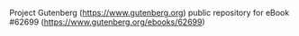 Project Gutenberg (https://www.gutenberg.org) public repository for
eBook #62699 (https://www.gutenberg.org/ebooks/62699)
